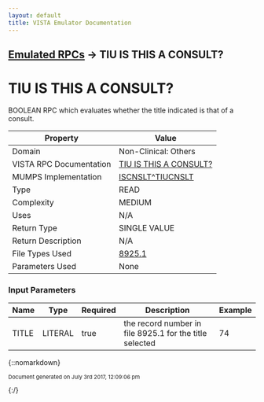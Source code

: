 ```yaml
---
layout: default
title: VISTA Emulator Documentation
---
```


## [Emulated RPCs](TableOfContents) &#8594; TIU IS THIS A CONSULT?
# TIU IS THIS A CONSULT?

BOOLEAN RPC which evaluates whether the title indicated is that of a consult.

Property | Value
--- | ---
Domain | Non-Clinical: Others
VISTA RPC Documentation | [TIU IS THIS A CONSULT?](../VISTARPC/TIU_IS_THIS_A_CONSULT?)
MUMPS Implementation | [ISCNSLT^TIUCNSLT](http://code.osehra.org/dox/Routine_TIUCNSLT_source.html)
Type | READ
Complexity | MEDIUM
Uses | N/A
Return Type | SINGLE VALUE
Return Description | N/A
File Types Used | [8925.1](../VDM/Tiu_Document_Definition-8925_1)
Parameters Used | None


### Input Parameters

Name | Type | Required | Description | Example
--- | --- | --- | --- | ---
TITLE | LITERAL | true | the record number in file 8925.1 for the title selected | 74

{::nomarkdown} <br/><p style="font-size: 11px">Document generated on July 3rd 2017, 12:09:06 pm</p>{:/}